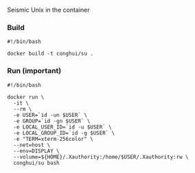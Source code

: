 Seismic Unix in the container


### Build

```
#!/bin/bash

docker build -t conghui/su .
```

### Run (important)

```
#!/bin/bash

docker run \
  -it \
  --rm \
  -e USER=`id -un $USER` \
  -e GROUP=`id -gn $USER` \
  -e LOCAL_USER_ID=`id -u $USER` \
  -e LOCAL_GROUP_ID=`id -g $USER` \
  -e "TERM=xterm-256color" \
  --net=host \
  --env=DISPLAY \
  --volume=${HOME}/.Xauthority:/home/$USER/.Xauthority:rw \
  conghui/su bash
```

